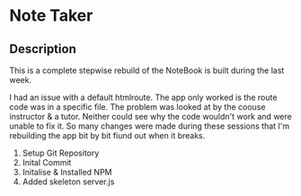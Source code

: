 # Note Taker

## Description

This is a complete stepwise rebuild of the NoteBook is built during the last week.

I had an issue with a default htmlroute. The app only worked is the route code was in a specific file. The problem was looked at by the coouse instructor & a tutor. Neither could see why the code wouldn't work and were unable to fix it. So many changes were made during these sessions that I'm rebuilding the app bit by bit fiund out when it breaks.

1. Setup Git Repository
2. Inital Commit
3. Initalise & Installed NPM
4. Added skeleton server.js